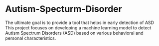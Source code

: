 # Autism-Specturm-Disorder
The ultimate goal is to provide a tool that helps in early detection of ASD
This project focuses on developing a machine learning model to detect Autism Spectrum Disorders (ASD) based on various behavioral and personal characteristics.
